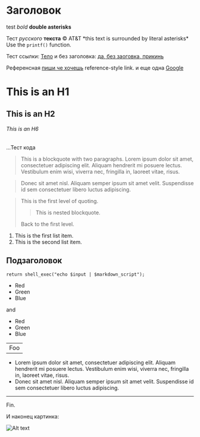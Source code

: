 <meta charset="UTF-8">

Заголовок
=========

test *bold*
**double asterisks**

Тест _русского_ __текста__ &copy;
AT&T
\*this text is surrounded by literal asterisks\*
Use the `printf()` function.

Тест ссылки: [Тело](http://example.com/ "Заголовок")
и без заголовка: [да, без заоговка, прикинь](http://example.net/)

Референсная [пиши че хочешь][id] reference-style link.
и еще одна [Google][]

# This is an H1

## This is an H2

###### This is an H6

...Тест кода


> This is a blockquote with two paragraphs. Lorem ipsum dolor sit amet,
consectetuer adipiscing elit. Aliquam hendrerit mi posuere lectus.
Vestibulum enim wisi, viverra nec, fringilla in, laoreet vitae, risus.
 
> Donec sit amet nisl. Aliquam semper ipsum sit amet velit. Suspendisse
id sem consectetuer libero luctus adipiscing.


> This is the first level of quoting.
>
> > This is nested blockquote.
>
> Back to the first level.

1. This is the first list item.
2. This is the second list item.



Подзаголовок
------------


    return shell_exec("echo $input | $markdown_script");


*   Red
*   Green
*   Blue

and

+   Red
+   Green
+   Blue

<table>
    <tr>
        <td>Foo</td>
    </tr>
</table>

*   Lorem ipsum dolor sit amet, consectetuer adipiscing elit.
    Aliquam hendrerit mi posuere lectus. Vestibulum enim wisi,
    viverra nec, fringilla in, laoreet vitae, risus.
*   Donec sit amet nisl. Aliquam semper ipsum sit amet velit.
    Suspendisse id sem consectetuer libero luctus adipiscing.

* * *

Fin.

И наконец картинка:

![Alt text](https://s3-eu-west-1.amazonaws.com/navi.cc/images/2010_tangled_rapunzel-wallpaper-1920x1080.jpg)

[id]: http://example.com/  "Заголовок"
[Google]: http://google.com/
